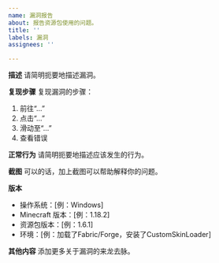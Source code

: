 ```yaml
---
name: 漏洞报告
about: 报告资源包使用的问题。
title: ''
labels: 漏洞
assignees: ''

---
```


**描述**
请简明扼要地描述漏洞。

**复现步骤**
复现漏洞的步骤：

1. 前往“...”
2. 点击“...”
3. 滑动至“...”
4. 查看错误

**正常行为**
请简明扼要地描述应该发生的行为。

**截图**
可以的话，加上截图可以帮助解释你的问题。

**版本**
* 操作系统：[例：Windows]
* Minecraft 版本：[例：1.18.2]
* 资源包版本：[例：1.6.1]
* 环境：[例：加载了Fabric/Forge，安装了CustomSkinLoader]

**其他内容**
添加更多关于漏洞的来龙去脉。
